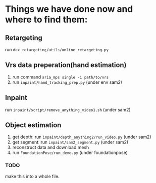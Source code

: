# Things we have done now and where to find them:
  ## Retargeting
  run `dex_retargeting/utils/online_retargeting.py`
  ## Vrs data preperation(hand estimation)
  1. run command `aria_mps single -i path/to/vrs` 
  2. run `inpaint/hand_tracking_prep.py` (under env sam2)
  ## Inpaint
  run `inpaint/script/remove_anything_video1.sh` (under sam2)
  ## Object estimation
  1. get depth: run `inpaint/depth_anything2/run_video.py` (under sam2)
  2. get segment: run `inpaint/sam2_segment.py` (under sam2)
  3. reconstruct data and download mesh
  4. run `FoundationPose/run_demo.py` (under foundationpose)
  ### TODO ###
  make this into a whole file.
